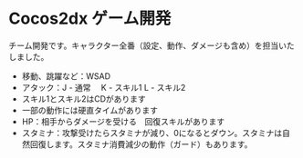 # Cocos2dx ゲーム開発

チーム開発です。キャラクター全番（設定、動作、ダメージも含め）を担当いたしました。

* 移動、跳躍など：WSAD
* アタック：J - 通常　 K - スキル1  L - スキル2
* スキル1とスキル2はCDがあります
* 一部の動作には硬直タイムがあります
* HP：相手からダメージを受ける　回復スキルがあります
* スタミナ：攻撃受けたらスタミナが減り、0になるとダウン。スタミナは自然回復します。スタミナ消費減少の動作（ガード）もあります。
